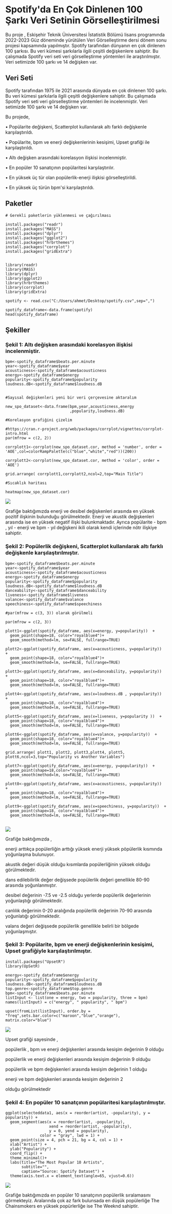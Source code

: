 # Spotify'da En Çok Dinlenen 100 Şarkı Veri Setinin Görselleştirilmesi

Bu proje , Eskişehir Teknik Üniversitesi İstatistik Bölümü lisans programında 2022-2023 Güz döneminde yürütülen Veri Görselleştirme dersi dönem sonu   projesi  kapsamında yapılmıştır. Spotify tarafından dünyanın en çok dinlenen 100 şarkısı. Bu veri kümesi şarkılarla ilgili çeşitli değişkenlere sahiptir. Bu çalışmada Spotify veri seti veri görselleştirme yöntemleri ile araştırılmıştır. Veri setimizde 100 şarkı ve 14 değişken var. 


## Veri Seti

Spotify tarafından 1975 ile 2021 arasında dünyada en çok dinlenen 100 şarkı. Bu veri kümesi şarkılarla ilgili çeşitli değişkenlere sahiptir. Bu çalışmada Spotify veri seti veri görselleştirme yöntemleri ile incelenmiştir. Veri setimizde 100 şarkı ve 14 değişken var.

Bu projede,

• Popülarite değişkeni, Scatterplot kullanılarak altı farklı değişkenle karşılaştırıldı.

• Popülarite, bpm ve enerji değişkenlerinin kesişimi, Upset grafiği ile karşılaştırıldı.

• Altı değişken arasındaki korelasyon ilişkisi incelenmiştir.

• En popüler 10 sanatçının popülaritesi karşılaştırılır.

• En yüksek üç tür olan popülerlik-enerji ilişkisi görselleştirildi.

• En yüksek üç türün bpm'si karşılaştırıldı.


## Paketler

```
# Gerekli paketlerin yüklenmesi ve çağırılması

install.packages("readr")
install.packages("MASS")
install.packages("dplyr")
install.packages("ggplot2")
install.packages("hrbrthemes")
install.packages("corrplot")
install.packages("gridExtra")


library(readr)
library(MASS)
library(dplyr)
library(ggplot2)
library(hrbrthemes)
library(corrplot)
library(gridExtra)

spotify <- read.csv("C:/Users/ahmet/Desktop/spotify.csv",sep=",")

spotify_dataframe<-data.frame(spotify)
head(spotify_dataframe)
```


## Şekiller

### Şekil 1: Altı değişken arasındaki korelasyon ilişkisi incelenmiştir.

```
bpm<-spotify_dataframe$beats.per.minute
year<-spotify_dataframe$year
acousticness<-spotify_dataframe$acousticness
energy<-spotify_dataframe$energy
popularity<-spotify_dataframe$popularity
loudness.dB<-spotify_dataframe$loudness.dB


#Sayısal değişkenleri yeni bir veri çerçevesine aktaralım

new_spo_dataset<-data.frame(bpm,year,acousticness,energy
                            ,popularity,loudness.dB)

#Korelasyon grafiğini çizelim

#https://cran.r-project.org/web/packages/corrplot/vignettes/corrplot-intro.html
par(mfrow = c(2, 2))

corrplott1<-corrplot(new_spo_dataset.cor, method = 'number', order = 'AOE',col=colorRampPalette(c("blue","white","red"))(200))

corrplott2<-corrplot(new_spo_dataset.cor, method = 'color', order = 'AOE')

grid.arrange( corrplott1,corrplott2,ncol=2,top="Main Title")

#Sıcaklık haritası

heatmap(new_spo_dataset.cor)
```

![](https://github.com/iamagc/Top-100-Most-Streamed-Songs-on-Spotify-Spotify-Data-Visualization/blob/main/figures/one.png)


Grafiğe baktığımızda enerji ve desibel değişkenleri arasında en yüksek pozitif ilişkinin bulunduğu görülmektedir. Enerji ve akustik değişkenleri arasında ise en yüksek negatif ilişki bulunkmaktadır. Ayrıca popülarite - bpm  , yıl - enerji ve bpm - yıl değişkeni ikili olarak kendi içlerinde nötr ilişkiye sahiptir.


### Şekil 2: Popülerlik değişkeni, Scatterplot kullanılarak altı farklı değişkenle karşılaştırılmıştır.

```
bpm<-spotify_dataframe$beats.per.minute
year<-spotify_dataframe$year
acousticness<-spotify_dataframe$acousticness
energy<-spotify_dataframe$energy
popularity<-spotify_dataframe$popularity
loudness.dB<-spotify_dataframe$loudness.dB
danceability<-spotify_dataframe$danceability
liveness<-spotify_dataframe$liveness
valance<-spotify_dataframe$valance
speechiness<-spotify_dataframe$speechiness

#par(mfrow = c(3, 3)) olarak görülmeli

par(mfrow = c(2, 3))

plott1<-ggplot(spotify_dataframe, aes(x=energy, y=popularity))  + 
  geom_point(shape=18, color="royalblue4")+
  geom_smooth(method=lm, se=FALSE, fullrange=TRUE)

plott2<-ggplot(spotify_dataframe, aes(x=acousticness, y=popularity))  + 
  geom_point(shape=18, color="royalblue4")+
  geom_smooth(method=lm, se=FALSE, fullrange=TRUE)

plott3<-ggplot(spotify_dataframe, aes(x=danceability, y=popularity))  + 
  geom_point(shape=18, color="royalblue4")+
  geom_smooth(method=lm, se=FALSE, fullrange=TRUE)

plott4<-ggplot(spotify_dataframe, aes(x=loudness.dB , y=popularity))  + 
  geom_point(shape=18, color="royalblue4")+
  geom_smooth(method=lm, se=FALSE, fullrange=TRUE)

plott5<-ggplot(spotify_dataframe, aes(x=liveness, y=popularity ))  + 
  geom_point(shape=18, color="royalblue4")+
  geom_smooth(method=lm, se=FALSE, fullrange=TRUE)

plott6<-ggplot(spotify_dataframe, aes(x=valance, y=popularity))  + 
  geom_point(shape=18, color="royalblue4")+
  geom_smooth(method=lm, se=FALSE, fullrange=TRUE)

grid.arrange( plott1, plott2, plott3,plott4, plott5, plott6,ncol=3,top="Popularity vs Another Variables")

plott7<-ggplot(spotify_dataframe, aes(x=energy, y=popularity))  + 
  geom_point(shape=18,color="royalblue4")+
  geom_smooth(method=lm, se=FALSE, fullrange=TRUE)

plott8<-ggplot(spotify_dataframe, aes(x=acousticness, y=popularity))  + 
  geom_point(shape=18, color="royalblue4")+
  geom_smooth(method=lm, se=FALSE, fullrange=TRUE)

plott9<-ggplot(spotify_dataframe, aes(x=speechiness, y=popularity))  + 
  geom_point(shape=18, color="royalblue4")+
  geom_smooth(method=lm, se=FALSE, fullrange=TRUE)
  
```

![](https://github.com/iamagc/Top-100-Most-Streamed-Songs-on-Spotify-Spotify-Data-Visualization/blob/main/figures/second.png)

Grafiğe baktığımızda ,

enerji arttıkça popülerliğin arttığı yüksek enerji yüksek pöpülerlik kısmında yoğunlaşma bulunuyor.

akustik değeri düşük olduğu kısımlarda popülerliğinin yüksek olduğu görülmektedir.

dans edilebilirlik değer değişsede popülerlik değeri genellikle 80-90 arasında yoğunlanmıştır.

desibel değerinin -7.5 ve -2.5 olduğu yerlerde popülerlik değerlerinin yoğunlaştığı görülmektedir.

canlılık değerinin 0-20 aralığında popülerlik değerinin 70-90 arasında yoğunlatığı görülmektedir.

valans değeri değişsede popülerlik genellikle belirli bir bölgede yoğunlaşmıştır.


### Şekil 3: Popülarite, bpm ve enerji değişkenlerinin kesişimi, Upset grafiğiyle karşılaştırılmıştır.

```
install.packages("UpsetR")
library(UpSetR)

energy<-spotify_dataframe$energy
popularity<-spotify_dataframe$popularity
loudness.dB<-spotify_dataframe$loudness.dB
top.genre<-spotify_dataframe$top.genre
bpm<-spotify_dataframe$beats.per.minute
listInput <- list(one = energy, two = popularity, three = bpm)
names(listInput) = c("energy", " popularity", " bpm")

upset(fromList(listInput), order.by = "freq",sets.bar.color=c("maroon","blue","orange"), matrix.color="blue")

```

![](https://github.com/iamagc/Top-100-Most-Streamed-Songs-on-Spotify-Spotify-Data-Visualization/blob/main/figures/third.png)


Upset grafiği sayesinde ,

popülerlik , bpm ve enerji değişkenleri arasında kesişim değerinin 9 olduğu

popülerlik ve enerji değişkenleri arasında kesişim değerinin 9 olduğu

popülerlik ve bpm değişkenleri arasında kesişim değerinin 1 olduğu 

enerji ve bpm değişkenleri arasında kesişim değerinin 2 

olduğu görülmektedir

### Şekil 4: En popüler 10 sanatçının popülaritesi karşılaştırılmıştır.

```
ggplot(selecteddata1, aes(x = reorder(artist, -popularity), y = popularity)) +
  geom_segment(aes(x = reorder(artist, -popularity),
                   xend = reorder(artist, -popularity),
                   y = 0, yend = popularity),
               color = "gray", lwd = 1) +
  geom_point(size = 4, pch = 21, bg = 4, col = 1) +
  xlab("Artist") +
  ylab("Popularity") +
  coord_flip() +
  theme_minimal()+
  labs(title="The Most Popular 10 Artists", 
       subtitle="", 
       caption="Source: Spotify Dataset") + 
  theme(axis.text.x = element_text(angle=65, vjust=0.6))

```

![](https://github.com/iamagc/Top-100-Most-Streamed-Songs-on-Spotify-Spotify-Data-Visualization/blob/main/figures/fourth.png)


Grafiğe baktığımızda en popüler 10 sanatçının popülerlik sıralamasını görmekteyiz. Aralarında çok az fark bulunsada en düşük popülerliğe The Chainsmokers en yüksek popürlerliğe ise The Weeknd sahiptir.




